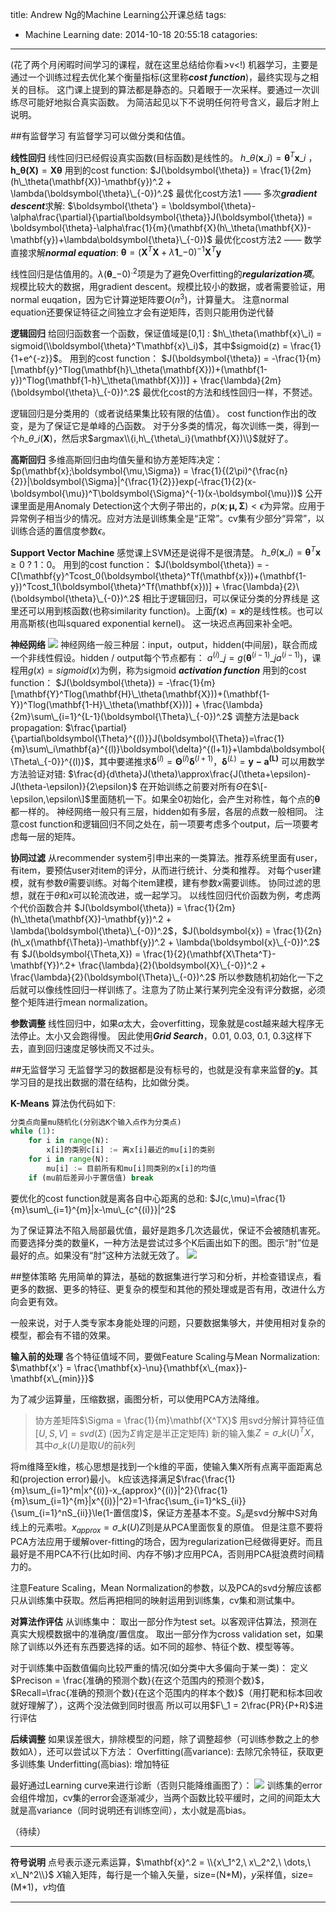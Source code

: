 title: Andrew Ng的Machine Learning公开课总结
tags:
  - Machine Learning
date: 2014-10-18 20:55:18
catagories:
---
(花了两个月闲暇时间学习的课程，就在这里总结给你看\>v<\!)
机器学习，主要是通过一个训练过程去优化某个衡量指标(这里称***cost function***)，最终实现与之相关的目标。
这门课上提到的算法都是静态的。只着眼于一次采样。要通过一次训练尽可能好地拟合真实函数。
为简洁起见以下不说明任何符号含义，最后才附上说明。

##有监督学习
有监督学习可以做分类和估值。

**线性回归**
线性回归已经假设真实函数(目标函数)是线性的。
$h\_\theta(\mathbf{x}\_i) = \boldsymbol{\theta}^T\mathbf{x}\_i$ ， $\mathbf{h\_\theta(X)} = \boldsymbol{X\theta}$
用到的cost function:
$J(\boldsymbol{\theta}) = \frac{1}{2m}(h\_\theta(\mathbf{X})-\mathbf{y})^.2 + \lambda(\boldsymbol{\theta}\_{-0})^.2$
最优化cost方法1 —— 多次***gradient descent***求解:
$\boldsymbol{\theta'} = \boldsymbol{\theta}-\alpha\frac{\partial}{\partial\boldsymbol{\theta}}J(\boldsymbol{\theta}) = \boldsymbol{\theta}-\alpha\frac{1}{m}(\mathbf{X}(h\_\theta(\mathbf{X})-\mathbf{y})+\lambda\boldsymbol{\theta}\_{-0})$
最优化cost方法2 —— 数学直接求解***normal equation***:
$\boldsymbol{\theta} = (\mathbf{X}^T\mathbf{X}+\lambda\mathbf{1}\_{-0})^{-1}\mathbf{X}^T\mathbf{y}$

线性回归是估值用的。$\lambda(\boldsymbol{\theta}\_{-0})^.2$项是为了避免Overfitting的***regularization项***。
规模比较大的数据，用gradient descent。规模比较小的数据，或者需要验证，用normal euqation，因为它计算逆矩阵要$O(n^3)$，计算量大。
注意normal equation还要保证特征之间独立才会有逆矩阵，否则只能用伪逆代替

**逻辑回归**
给回归函数套一个函数，保证值域是[0,1] : 
$h\_\theta(\mathbf{x}\_i) = sigmoid(\\boldsymbol{\theta}^T\mathbf{x}\_i)$，其中$sigmoid(z) = \frac{1}{1+e^{-z}}$。
用到的cost function：
$J(\boldsymbol{\theta}) = -\frac{1}{m}[\mathbf{y}^Tlog(\mathbf{h}\_\theta(\mathbf{X}))+(\mathbf{1-y})^Tlog(\mathbf{1-h}\_\theta(\mathbf{X}))] + \frac{\lambda}{2m}(\boldsymbol{\theta}\_{-0})^.2$
最优化cost的方法和线性回归一样，不赘述。

逻辑回归是分类用的（或者说结果集比较有限的估值）。
cost function作出的改变，是为了保证它是单峰的凸函数。
对于分多类的情况，每次训练一类，得到一个$h\_{\theta\_i}(\mathbf{X})$，然后求$argmax\\{i,h\_{\theta\_i}(\mathbf{X})\\}$就好了。

**高斯回归**
多维高斯回归由均值矢量和协方差矩阵决定：
$p(\mathbf{x};\boldsymbol{\mu,\Sigma}) = \frac{1}{(2\pi)^{\frac{n}{2}}|\boldsymbol{\Sigma}|^{\frac{1}{2}}}exp(-\frac{1}{2}(x-\boldsymbol{\mu})^T\boldsymbol{\Sigma}^{-1}(x-\boldsymbol{\mu}))$
公开课里面是用Anomaly Detection这个大例子带出的，$p(\mathbf{x};\boldsymbol{\mu,\Sigma})<\epsilon$为异常。应用于异常例子相当少的情况。应对方法是训练集全是“正常”。cv集有少部分“异常”，以训练合适的置信度参数$\epsilon$。

**Support Vector Machine**
感觉课上SVM还是说得不是很清楚。
$h\_\theta(\mathbf{x}\_i) = \boldsymbol{\theta}^T\mathbf{x}\ge0\ ?\ 1：0$。
用到的cost function：
$J(\boldsymbol{\theta}) = -C[\mathbf{y}^Tcost_0(\boldsymbol{\theta}^Tf(\mathbf{x}))+(\mathbf{1-y})^Tcost_1(\boldsymbol{\theta}^Tf(\mathbf{x}))] + \frac{\lambda}{2}\(\boldsymbol{\theta}\_{-0})^.2$
相比于逻辑回归，可以保证分类的分界线是
这里还可以用到核函数(也称similarity function)。上面$f(\mathbf{x})=\mathbf{x}$的是线性核。也可以用高斯核(也叫squared exponential kernel)。
这一块迟点再回来补全吧。

**神经网络**
![](http://i38.photobucket.com/albums/e127/gacjy/2014-10-26_20-46-57.jpg)
神经网络一般三种层：input，output，hidden(中间层)，联合而成一个非线性假设。hidden / output每个节点都有：
$a^{(i)}\_j=g(\boldsymbol{\theta}^{(i-1)}\_ja^{(i-1)})$，课程用$g(x)=sigmoid(x)$为例，称为sigmoid ***activation function***
用到的cost function：
$J(\boldsymbol{\theta}) = -\frac{1}{m}[\mathbf{Y}^Tlog(\mathbf{H}\_\theta(\mathbf{X}))+(\mathbf{1-Y})^Tlog(\mathbf{1-H}\_\theta(\mathbf{X}))] + \frac{\lambda}{2m}\sum\_{i=1}^{L-1}(\boldsymbol{\Theta}\_{-0})^.2$
调整方法是back propagation:
$\frac{\partial}{\partial\boldsymbol{\Theta}^{(l)}}J(\boldsymbol{\Theta})=\frac{1}{m}\sum\_i\mathbf{a}^{(l)}\boldsymbol{\delta}^{(l+1)}+\lambda\boldsymbol{\Theta\_{-0}}^{(l)}$，其中要递推求$\boldsymbol{\delta}^{(l)}=\boldsymbol{\Theta}^{(l)}\boldsymbol{\delta}^{(l+1)}$，$\boldsymbol{\delta}^{(L)}=\mathbf{y-a^{(L)}}$
可以用数学方法验证对错:
$\frac{d}{d\theta}J(\theta)\approx\frac{J(\theta+\epsilon)-J(\theta-\epsilon)}{2\epsilon}$
在开始训练之前要对所有$\Theta$在$\[-\epsilon,\epsilon\]$里面随机一下。如果全0初始化，会产生对称性，每个点的$\boldsymbol{\theta}$都一样的。
神经网络一般只有三层，hidden如有多层，各层的点数一般相同。
注意cost function和逻辑回归不同之处在，前一项要考虑多个output，后一项要考虑每一层的矩阵。

**协同过滤**
从recommender system引申出来的一类算法。推荐系统里面有user，有item，要预估user对item的评分，从而进行统计、分类和推荐。
对每个user建模，就有参数$\theta$需要训练。对每个item建模，建有参数$x$需要训练。
协同过滤的思想，就在于$\theta$和$x$可以轮流改进，或一起学习。
以线性回归代价函数为例，考虑两个代价函数合并
$J(\boldsymbol{\theta}) = \frac{1}{2m}(h\_\theta(\mathbf{X})-\mathbf{y})^.2 + \lambda(\boldsymbol{\theta}\_{-0})^.2$，$J(\boldsymbol{x}) = \frac{1}{2n}(h\_x(\mathbf{\Theta})-\mathbf{y})^.2 + \lambda(\boldsymbol{x}\_{-0})^.2$
有
$J(\boldsymbol{\Theta,X}) = \frac{1}{2}(\mathbf{X\Theta^T}-\mathbf{Y})^.2+ \frac{\lambda}{2}(\boldsymbol{X}\_{-0})^.2 + \frac{\lambda}{2}(\boldsymbol{\Theta}\_{-0})^.2$
所以参数随机初始化一下之后就可以像线性回归一样训练了。注意为了防止某行某列完全没有评分数据，必须整个矩阵进行mean normalization。

**参数调整**
线性回归中，如果$\alpha$太大，会overfitting，现象就是cost越来越大程序无法停止。太小又会跑得慢。
因此使用***Grid Search***，0.01, 0.03, 0.1, 0.3这样下去，直到回归速度足够快而又不过头。

##无监督学习
无监督学习的数据都是没有标号的，也就是没有拿来监督的$\mathbf{y}$。其学习目的是找出数据的潜在结构，比如做分类。

**K-Means**
算法伪代码如下:
```python
分类点向量mu随机化(分别选K个输入点作为分类点)
while (1):
    for i in range(N):
        x[i]的类别c[i] := 离x[i]最近的mu[i]的类别
    for i in range(N):
        mu[i] := 目前所有和mu[i]同类别的x[i]的均值
    if (mu前后差异小于置信值) break
```
要优化的cost function就是离各自中心距离的总和:
$J(c,\mu)=\frac{1}{m}\sum\_{i=1}^{m}|x-\mu\_{c^{(i)}}|^2$

为了保证算法不陷入局部最优值，最好是跑多几次选最优，保证不会被随机害死。
而要选择分类的数量K，一种方法是尝试过多个K后画出如下的图。图示“肘”位是最好的点。如果没有“肘”这种方法就无效了。
![](http://i38.photobucket.com/albums/e127/gacjy/QQ622A56FE20141103220649.png)

##整体策略
先用简单的算法，基础的数据集进行学习和分析，并检查错误点，看更多的数据、更多的特征、更复杂的模型和其他的预处理或是否有用，改进什么方向会更有效。

一般来说，对于人类专家本身能处理的问题，只要数据集够大，并使用相对复杂的模型，都会有不错的效果。

**输入前的处理**
各个特征值域不同，要做Feature Scaling与Mean Normalization:
$\mathbf{x'} = \frac{\mathbf{x}-\nu}{\mathbf{x\_{max}}-\mathbf{x\_{min}}}$

为了减少运算量，压缩数据，画图分析，可以使用PCA方法降维。
> 协方差矩阵$\Sigma = \frac{1}{m}\mathbf{X^TX}$
> 用svd分解计算特征值 $[U, S, V] = svd(\Sigma)$ (因为$\Sigma$肯定是半正定矩阵)
> 新的输入集$Z = \sigma\_k(U)^TX$，其中$\sigma\_k(U)$是取$U$的前$k$列

将m维降至k维，核心思想是找到一个k维的平面，使输入集X所有点离平面距离总和(projection error)最小。
k应该选择满足$\frac{\frac{1}{m}\sum_{i=1}^m|x^{(i)}-x_{approx}^{(i)}|^2}{\frac{1}{m}\sum_{i=1}^{m}|x^{(i)}|^2}=1-\frac{\sum_{i=1}^kS_{ii}}{\sum_{i=1}^nS_{ii}}\le(1-置信度)$，保证方差基本不变。$S_{ii}$是svd分解中S对角线上的元素啦。$x_{approx}=\sigma\_k(U)Z$则是从PCA里面恢复的原值。
但是注意不要将PCA方法应用于缓解over-fitting的场合，因为regularization已经做得更好。而且最好是不用PCA不行(比如时间、内存不够)才应用PCA，否则用PCA挺浪费时间精力的。

注意Feature Scaling，Mean Normalization的参数，以及PCA的svd分解应该都只从训练集中获取。然后再把相同的映射运用到训练集，cv集和测试集中。

**对算法作评估**
从训练集中：
取出一部分作为test set。以客观评估算法，预测在真实大规模数据中的准确度/置信度。
取出一部分作为cross validation set，如果除了训练以外还有东西要选择的话。如不同的超参、特征个数、模型等等。

对于训练集中函数值偏向比较严重的情况(如分类中大多偏向于某一类)：
定义$Precison = \frac{准确的预测个数}{在这个范围内的预测个数}$，$Recall=\frac{准确的预测个数}{在这个范围内的样本个数}$（用打靶和标本回收就好理解了），这两个没法做到同时很高
所以可以用$F\_1 = 2\frac{PR}{P+R}$进行评估

**后续调整**
如果误差很大，排除模型的问题，除了调整超参（可训练参数之上的参数如$\lambda$），还可以尝试以下方法：
Overfitting(高variance): 去除冗余特征，获取更多训练集
Underfitting(高bias): 增加特征

最好通过Learning curve来进行诊断（否则只能降维画图了）：
![](http://i38.photobucket.com/albums/e127/gacjy/2014-10-30_21-05-22-1.jpg)
训练集的error会组件增加，cv集的error会逐渐减少，当两个函数比较平缓时，之间的间距太大就是高variance（同时说明还有训练空间），太小就是高bias。

（待续）

----------------
**符号说明**
点号表示逐元素运算，$\mathbf{x}^.2 = \\{x\_1^2,\ x\_2^2,\ \dots,\ x\_N^2\\}$
$X$输入矩阵，每行是一个输入矢量，size=(N\*M)，$y$采样值，size=(M\*1)，$\nu$均值

----------------

